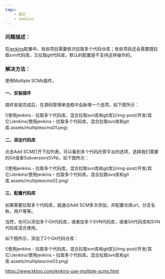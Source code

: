 ```yaml
---
tags:
    - 其它
    - Jenkins
---
```


### 问题描述：

在[jenkins](https://www.kktoo.com/tag/jenkins/)配置中，有些项目需要依次拉取多个代码仓库；有些项目还会需要既拉取svn代码库，又拉取git代码库。默认的配置是不支持这样操作的。

### 解决方法：

使用Multiple SCMs插件。



#### 一、安装插件

插件安装完成后，在源码管理单选框中会新增一个选项，如下图所示：

![使用jenkins - 拉取多个代码库，混合拉取svn库和git库](/img-post/开发/其它/Jenkins/使用jenkins – 拉取多个代码库，混合拉取svn库和git库.assets/multiplescms01.png)



#### 二、添加代码库

点击Add SCM打开下拉列表，可以看到多个代码托管平台的选项，选择我们需要的Git或者Subversion(SVN)，如下图所示：

![使用jenkins - 拉取多个代码库，混合拉取svn库和git库](/img-post/开发/其它/Jenkins/使用jenkins – 拉取多个代码库，混合拉取svn库和git库.assets/multiplescms02.png)



#### 三、配置代码库

如果需要拉取多个代码库，就通过Add SCM多次添加，并配置仓库url，分支名称，用户等等。

当然，也可以添加多个Git代码库，或者加多个SVN代码库，或者Git代码库和SVN代码库混合使用。

如下图所示，添加了2个Git代码仓库：

![使用jenkins - 拉取多个代码库，混合拉取svn库和git库](/img-post/开发/其它/Jenkins/使用jenkins – 拉取多个代码库，混合拉取svn库和git库.assets/multiplescms03.png)

https://www.kktoo.com/jenkins-use-multiple-scms.html